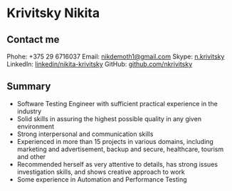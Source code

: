 # Krivitsky Nikita

## Contact me
Phohe: +375 29 6716037
Email: nikdemoth1@gmail.com
Skype: [n.krivitsky](skype:n.krivitsky?add)
LinkedIn: [linkedin/nikita-krivitsky](www.linkedin.com/in/nikita-krivitsky)
GitHub: [github.com/nkrivitsky](https://github.com/nkrivitsky)

## Summary
- Software Testing Engineer with sufficient practical experience in the industry  
- Solid skills in assuring the highest possible quality in any given environment  
- Strong interpersonal and communication skills  
- Experienced in more than 15 projects in various domains, including marketing and advertisement, backup and secure, healthcare, tourism and other  
- Recommended herself as very attentive to details, has strong issues investigation skills, and shows creative approach to work  
- Some experience in Automation and Performance Testing  


